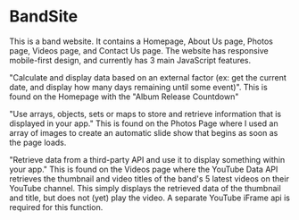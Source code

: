 # BandSite
This is a band website. It contains a Homepage, About Us page, Photos page, Videos page, and Contact Us page. The website has responsive mobile-first design, and currently has 3 main JavaScript features.

"Calculate and display data based on an external factor (ex: get the current date, and display how many days remaining until some event)". This is found on the Homepage with the "Album Release Countdown"

"Use arrays, objects, sets or maps to store and retrieve information that is displayed in your app." This is found on the Photos Page where I used an array of images to create an automatic slide show that begins as soon as the page loads.

"Retrieve data from a third-party API and use it to display something within your app." This is found on the Videos page where the YouTube Data API retrieves the thumbnail and video titles of the band's 5 latest videos on their YouTube channel. This simply displays the retrieved data of the thumbnail and title, but does not (yet) play the video. A separate YouTube iFrame api is required for this function.

